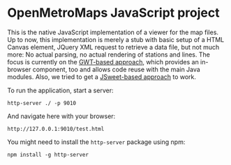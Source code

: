 # OpenMetroMaps JavaScript project

This is the native JavaScript implementation of a viewer for the map files.
Up to now, this implementation is merely a stub with basic setup of a HTML
Canvas element, JQuery XML request to retrieve a data file, but not much
more: No actual parsing, no actual rendering of stations and lines.
The focus is currently on the [GWT-based
approach](https://github.com/OpenMetroMaps/OpenMetroMaps/tree/master/java/maps-gwt),
which provides an in-browser component, too and allows code reuse with
the main Java modules.
Also, we tried to get a [JSweet-based
approach](https://github.com/OpenMetroMaps/OpenMetroMaps/tree/master/jsweet)
to work.

To run the application, start a server:

    http-server ./ -p 9010

And navigate here with your browser:

    http://127.0.0.1:9010/test.html

You might need to install the `http-server` package using npm:

    npm install -g http-server
